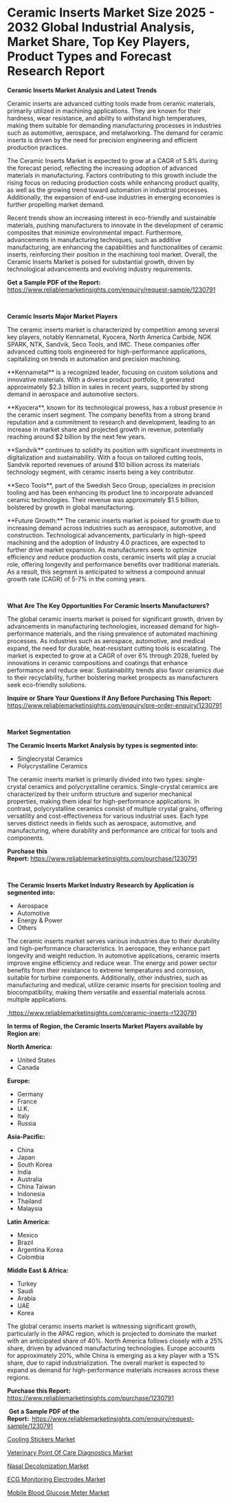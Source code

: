 <p><h1>Ceramic Inserts Market Size 2025 - 2032 Global Industrial Analysis, Market Share, Top Key Players, Product Types and Forecast Research Report</h1></p><p><strong>Ceramic Inserts Market Analysis and Latest Trends</strong></p>
<p><p>Ceramic inserts are advanced cutting tools made from ceramic materials, primarily utilized in machining applications. They are known for their hardness, wear resistance, and ability to withstand high temperatures, making them suitable for demanding manufacturing processes in industries such as automotive, aerospace, and metalworking. The demand for ceramic inserts is driven by the need for precision engineering and efficient production practices.</p><p>The Ceramic Inserts Market is expected to grow at a CAGR of 5.8% during the forecast period, reflecting the increasing adoption of advanced materials in manufacturing. Factors contributing to this growth include the rising focus on reducing production costs while enhancing product quality, as well as the growing trend toward automation in industrial processes. Additionally, the expansion of end-use industries in emerging economies is further propelling market demand.</p><p>Recent trends show an increasing interest in eco-friendly and sustainable materials, pushing manufacturers to innovate in the development of ceramic composites that minimize environmental impact. Furthermore, advancements in manufacturing techniques, such as additive manufacturing, are enhancing the capabilities and functionalities of ceramic inserts, reinforcing their position in the machining tool market. Overall, the Ceramic Inserts Market is poised for substantial growth, driven by technological advancements and evolving industry requirements.</p></p>
<p><strong>Get a Sample PDF of the Report:&nbsp;</strong> <a href="https://www.reliablemarketinsights.com/enquiry/request-sample/1230791?utm_campaign=2609&utm_medium=2&utm_source=Github&utm_content=ia&utm_term=09042025&utm_id=ceramic-inserts">https://www.reliablemarketinsights.com/enquiry/request-sample/1230791</a></p>
<p>&nbsp;</p>
<p><strong>Ceramic Inserts Major Market Players</strong></p>
<p><p>The ceramic inserts market is characterized by competition among several key players, notably Kennametal, Kyocera, North America Carbide, NGK SPARK, NTK, Sandvik, Seco Tools, and IMC. These companies offer advanced cutting tools engineered for high-performance applications, capitalizing on trends in automation and precision machining.</p><p>**Kennametal** is a recognized leader, focusing on custom solutions and innovative materials. With a diverse product portfolio, it generated approximately $2.3 billion in sales in recent years, supported by strong demand in aerospace and automotive sectors.</p><p>**Kyocera**, known for its technological prowess, has a robust presence in the ceramic insert segment. The company benefits from a strong brand reputation and a commitment to research and development, leading to an increase in market share and projected growth in revenue, potentially reaching around $2 billion by the next few years.</p><p>**Sandvik** continues to solidify its position with significant investments in digitalization and sustainability. With a focus on tailored cutting tools, Sandvik reported revenues of around $10 billion across its materials technology segment, with ceramic inserts being a key contributor.</p><p>**Seco Tools**, part of the Swedish Seco Group, specializes in precision tooling and has been enhancing its product line to incorporate advanced ceramic technologies. Their revenue was approximately $1.5 billion, bolstered by growth in global manufacturing.</p><p>**Future Growth:** The ceramic inserts market is poised for growth due to increasing demand across industries such as aerospace, automotive, and construction. Technological advancements, particularly in high-speed machining and the adoption of Industry 4.0 practices, are expected to further drive market expansion. As manufacturers seek to optimize efficiency and reduce production costs, ceramic inserts will play a crucial role, offering longevity and performance benefits over traditional materials. As a result, this segment is anticipated to witness a compound annual growth rate (CAGR) of 5-7% in the coming years.</p></p>
<p>&nbsp;</p>
<p><strong>What Are The Key Opportunities For Ceramic Inserts Manufacturers?</strong></p>
<p><p>The global ceramic inserts market is poised for significant growth, driven by advancements in manufacturing technologies, increased demand for high-performance materials, and the rising prevalence of automated machining processes. As industries such as aerospace, automotive, and medical expand, the need for durable, heat-resistant cutting tools is escalating. The market is expected to grow at a CAGR of over 6% through 2028, fueled by innovations in ceramic compositions and coatings that enhance performance and reduce wear. Sustainability trends also favor ceramics due to their recyclability, further bolstering market prospects as manufacturers seek eco-friendly solutions.</p></p>
<p><strong>Inquire or Share Your Questions If Any Before Purchasing This Report:</strong> <a href="https://www.reliablemarketinsights.com/enquiry/pre-order-enquiry/1230791?utm_campaign=2609&utm_medium=2&utm_source=Github&utm_content=ia&utm_term=09042025&utm_id=ceramic-inserts">https://www.reliablemarketinsights.com/enquiry/pre-order-enquiry/1230791</a></p>
<p>&nbsp;</p>
<p><strong>Market Segmentation</strong></p>
<p><strong>The Ceramic Inserts Market Analysis by types is segmented into:</strong></p>
<p><ul><li>Singlecrystal Ceramics</li><li>Polycrystalline Ceramics</li></ul></p>
<p><p>The ceramic inserts market is primarily divided into two types: single-crystal ceramics and polycrystalline ceramics. Single-crystal ceramics are characterized by their uniform structure and superior mechanical properties, making them ideal for high-performance applications. In contrast, polycrystalline ceramics consist of multiple crystal grains, offering versatility and cost-effectiveness for various industrial uses. Each type serves distinct needs in fields such as aerospace, automotive, and manufacturing, where durability and performance are critical for tools and components.</p></p>
<p><strong>Purchase this Report:&nbsp;</strong><a href="https://www.reliablemarketinsights.com/purchase/1230791?utm_campaign=2609&utm_medium=2&utm_source=Github&utm_content=ia&utm_term=09042025&utm_id=ceramic-inserts">https://www.reliablemarketinsights.com/purchase/1230791</a></p>
<p>&nbsp;</p>
<p><strong>The Ceramic Inserts Market Industry Research by Application is segmented into:</strong></p>
<p><ul><li>Aerospace</li><li>Automotive</li><li>Energy & Power</li><li>Others</li></ul></p>
<p><p>The ceramic inserts market serves various industries due to their durability and high-performance characteristics. In aerospace, they enhance part longevity and weight reduction. In automotive applications, ceramic inserts improve engine efficiency and reduce wear. The energy and power sector benefits from their resistance to extreme temperatures and corrosion, suitable for turbine components. Additionally, other industries, such as manufacturing and medical, utilize ceramic inserts for precision tooling and biocompatibility, making them versatile and essential materials across multiple applications.</p></p>
<p><a href="https://www.reliablemarketinsights.com/ceramic-inserts-r1230791?utm_campaign=2609&utm_medium=2&utm_source=Github&utm_content=ia&utm_term=09042025&utm_id=ceramic-inserts">&nbsp;https://www.reliablemarketinsights.com/ceramic-inserts-r1230791</a></p>
<p><strong>In terms of Region, the Ceramic Inserts Market Players available by Region are:</strong></p>
<p>
    <p> <strong> North America: </strong>
        <ul>
            <li>United States</li>
            <li>Canada</li>
        </ul>
        </p> 
    <p> <strong> Europe: </strong>
        <ul>
            <li>Germany</li>
            <li>France</li>
            <li>U.K.</li>
            <li>Italy</li>
            <li>Russia</li>
        </ul>
        </p> 
    <p> <strong> Asia-Pacific: </strong>
        <ul>
            <li>China</li>
            <li>Japan</li>
            <li>South Korea</li>
            <li>India</li>
            <li>Australia</li>
            <li>China Taiwan</li>
            <li>Indonesia</li>
            <li>Thailand</li>
            <li>Malaysia</li>
        </ul>
        </p> 
    <p> <strong> Latin America: </strong>
        <ul>
            <li>Mexico</li>
            <li>Brazil</li>
            <li>Argentina Korea</li>
            <li>Colombia</li>
        </ul>
        </p> 
    <p> <strong> Middle East & Africa: </strong>
        <ul>
            <li>Turkey</li>
            <li>Saudi</li>
            <li>Arabia</li>
            <li>UAE</li>
            <li>Korea</li>
        </ul>
    </p>
    </p>
<p><p>The global ceramic inserts market is witnessing significant growth, particularly in the APAC region, which is projected to dominate the market with an anticipated share of 40%. North America follows closely with a 25% share, driven by advanced manufacturing technologies. Europe accounts for approximately 20%, while China is emerging as a key player with a 15% share, due to rapid industrialization. The overall market is expected to expand as demand for high-performance materials increases across these regions.</p></p>
<p><strong>Purchase this Report: </strong><a href="https://www.reliablemarketinsights.com/purchase/1230791?utm_campaign=2609&utm_medium=2&utm_source=Github&utm_content=ia&utm_term=09042025&utm_id=ceramic-inserts">https://www.reliablemarketinsights.com/purchase/1230791</a></p>
<p>&nbsp;<strong>Get a Sample PDF of the Report:&nbsp;&nbsp;</strong><a href="https://www.reliablemarketinsights.com/enquiry/request-sample/1230791?utm_campaign=2609&utm_medium=2&utm_source=Github&utm_content=ia&utm_term=09042025&utm_id=ceramic-inserts">https://www.reliablemarketinsights.com/enquiry/request-sample/1230791</a></p>
<p><strong></strong></p>
<p><p><a href="https://www.linkedin.com/pulse/industry-analysis-technological-advancements-cooling-stickers-rmdpf?utm_campaign=2609&utm_medium=2&utm_source=Github&utm_content=ia&utm_term=09042025&utm_id=ceramic-inserts">Cooling Stickers Market</a></p><p><a href="https://www.linkedin.com/pulse/comprehensive-report-veterinary-point-care-diagnostics-market-pzo5f?utm_campaign=2609&utm_medium=2&utm_source=Github&utm_content=ia&utm_term=09042025&utm_id=ceramic-inserts">Veterinary Point Of Care Diagnostics Market</a></p><p><a href="https://www.linkedin.com/pulse/nasal-decolonization-market-share-analysis-106-cagr-growth-from-cldme?utm_campaign=2609&utm_medium=2&utm_source=Github&utm_content=ia&utm_term=09042025&utm_id=ceramic-inserts">Nasal Decolonization Market</a></p><p><a href="https://www.linkedin.com/pulse/ecg-monitoring-electrodes-market-size-share-analysis-growth-zkr3e?utm_campaign=2609&utm_medium=2&utm_source=Github&utm_content=ia&utm_term=09042025&utm_id=ceramic-inserts">ECG Monitoring Electrodes Market</a></p><p><a href="https://www.linkedin.com/pulse/exploring-growth-opportunities-mobile-blood-glucose-meter-market-cnaef?utm_campaign=2609&utm_medium=2&utm_source=Github&utm_content=ia&utm_term=09042025&utm_id=ceramic-inserts">Mobile Blood Glucose Meter Market</a></p></p>
